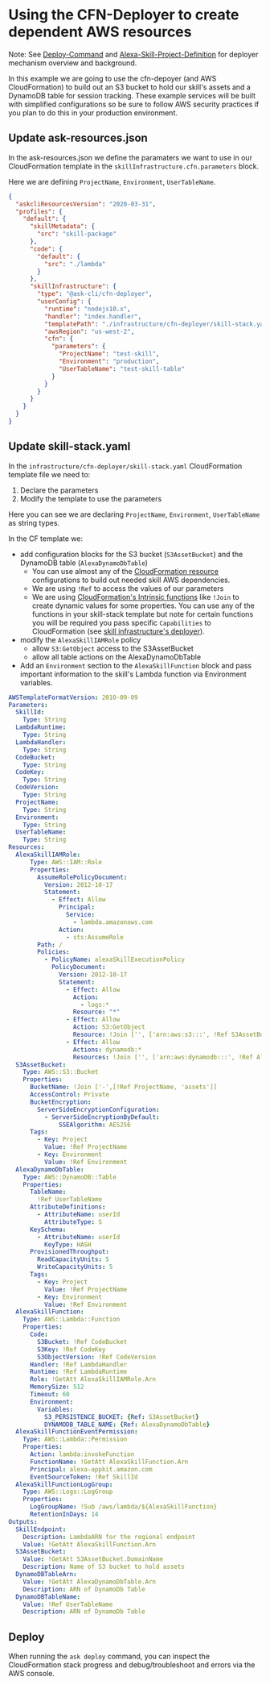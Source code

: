 # Using the CFN-Deployer to create dependent AWS resources

Note: See [Deploy-Command](./Deploy-Command.md) and [Alexa-Skill-Project-Definition](./Alexa-Skill-Project-Definition.md) for deployer mechanism overview and background.

In this example we are going to use the cfn-depoyer (and AWS CloudFormation) to build out an S3 bucket to hold our skill's assets and a DynamoDB table for session tracking. These example services will be built with simplified configurations so be sure to follow AWS security practices if you plan to do this in your production environment.

## Update ask-resources.json

In the ask-resources.json we define the paramaters we want to use in our CloudFormation template in the `skillInfrastructure.cfn.parameters` block.

Here we are defining `ProjectName`, `Environment`, `UserTableName`.

```json
{
  "askcliResourcesVersion": "2020-03-31",
  "profiles": {
    "default": {
      "skillMetadata": {
        "src": "skill-package"
      },
      "code": {
        "default": {
          "src": "./lambda"
        }
      },
      "skillInfrastructure": {
        "type": "@ask-cli/cfn-deployer",
        "userConfig": {
          "runtime": "nodejs10.x",
          "handler": "index.handler",
          "templatePath": "./infrastructure/cfn-deployer/skill-stack.yaml",
          "awsRegion": "us-west-2",
          "cfn": {
            "parameters": {
              "ProjectName": "test-skill",
              "Environment": "production",
              "UserTableName": "test-skill-table"
            }
          }
        }
      }
    }
  }
}
```

## Update skill-stack.yaml

In the `infrastructure/cfn-deployer/skill-stack.yaml` CloudFormation template file we need to:

1. Declare the parameters
2. Modify the template to use the parameters

Here you can see we are declaring `ProjectName`, `Environment`, `UserTableName` as string types.

In the CF template we:

- add configuration blocks for the S3 bucket (`S3AssetBucket`) and the DynamoDB table (`AlexaDynamoDbTable`)
  - You can use almost any of the [CloudFormation resource](https://docs.aws.amazon.com/AWSCloudFormation/latest/UserGuide/aws-template-resource-type-ref.html) configurations to build out needed skill AWS dependencies.
  - We are using `!Ref` to access the values of our parameters
  - We are using [CloudFormation's Intrinsic functions](https://docs.aws.amazon.com/AWSCloudFormation/latest/UserGuide/intrinsic-function-reference-join.html) like `!Join` to create dynamic values for some properties. You can use any of the functions in your skill-stack template but note for certain functions you will be required you pass specific `Capabilities` to CloudFormation (see [skill infrastructure's deployer](./Deploy-Command.md#Deployer)).
- modify the `AlexaSkillIAMRole` policy
  - allow `S3:GetObject` access to the S3AssetBucket
  - allow all table actions on the AlexaDynamoDbTable
- Add an `Environment` section to the `AlexaSkillFunction` block and pass important information to the skill's Lambda function via Environment variables.

```yaml
AWSTemplateFormatVersion: 2010-09-09
Parameters:
  SkillId:
    Type: String
  LambdaRuntime:
    Type: String
  LambdaHandler:
    Type: String
  CodeBucket:
    Type: String
  CodeKey:
    Type: String
  CodeVersion:
    Type: String
  ProjectName:
    Type: String
  Environment:
    Type: String
  UserTableName:
    Type: String
Resources:
  AlexaSkillIAMRole:
      Type: AWS::IAM::Role
      Properties:
        AssumeRolePolicyDocument:
          Version: 2012-10-17
          Statement:
            - Effect: Allow
              Principal:
                Service:
                  - lambda.amazonaws.com
              Action:
                - sts:AssumeRole
        Path: /
        Policies:
          - PolicyName: alexaSkillExecutionPolicy
            PolicyDocument:
              Version: 2012-10-17
              Statement:
                - Effect: Allow
                  Action:
                    - logs:*
                  Resource: "*"
                - Effect: Allow
                  Action: S3:GetObject
                  Resource: !Join ['', ['arn:aws:s3:::', !Ref S3AssetBucket]]
                - Effect: Allow
                  Actions: dynamodb:*
                  Resources: !Join ['', ['arn:aws:dynamodb:::', !Ref AlexaDynamoDbTable]]
  S3AssetBucket:
    Type: AWS::S3::Bucket
    Properties:
      BucketName: !Join ['-',[!Ref ProjectName, 'assets']]
      AccessControl: Private
      BucketEncryption:
        ServerSideEncryptionConfiguration:
          - ServerSideEncryptionByDefault:
              SSEAlgorithm: AES256
      Tags:
        - Key: Project
          Value: !Ref ProjectName
        - Key: Environment
          Value: !Ref Environment
  AlexaDynamoDbTable:
    Type: AWS::DynamoDB::Table
    Properties:
      TableName:
        !Ref UserTableName
      AttributeDefinitions:
        - AttributeName: userId
          AttributeType: S
      KeySchema:
        - AttributeName: userId
          KeyType: HASH
      ProvisionedThroughput:
        ReadCapacityUnits: 5
        WriteCapacityUnits: 5
      Tags:
        - Key: Project
          Value: !Ref ProjectName
        - Key: Environment
          Value: !Ref Environment
  AlexaSkillFunction:
    Type: AWS::Lambda::Function
    Properties:
      Code:
        S3Bucket: !Ref CodeBucket
        S3Key: !Ref CodeKey
        S3ObjectVersion: !Ref CodeVersion
      Handler: !Ref LambdaHandler
      Runtime: !Ref LambdaRuntime
      Role: !GetAtt AlexaSkillIAMRole.Arn
      MemorySize: 512
      Timeout: 60
      Environment:
        Variables:
          S3_PERSISTENCE_BUCKET: {Ref: S3AssetBucket}
          DYNAMODB_TABLE_NAME: {Ref: AlexaDynamoDbTable}
  AlexaSkillFunctionEventPermission:
    Type: AWS::Lambda::Permission
    Properties:
      Action: lambda:invokeFunction
      FunctionName: !GetAtt AlexaSkillFunction.Arn
      Principal: alexa-appkit.amazon.com
      EventSourceToken: !Ref SkillId
  AlexaSkillFunctionLogGroup:
    Type: AWS::Logs::LogGroup
    Properties:
      LogGroupName: !Sub /aws/lambda/${AlexaSkillFunction}
      RetentionInDays: 14
Outputs:
  SkillEndpoint:
    Description: LambdaARN for the regional endpoint
    Value: !GetAtt AlexaSkillFunction.Arn
  S3AssetBucket:
    Value: !GetAtt S3AssetBucket.DomainName
    Description: Name of S3 bucket to hold assets
  DynamoDBTableArn:
    Value: !GetAtt AlexaDynamoDbTable.Arn
    Description: ARN of DynamoDb Table
  DynamoDBTableName:
    Value: !Ref UserTableName
    Description: ARN of DynamoDb Table
```

## Deploy

When running the `ask deploy` command, you can inspect the CloudFormation stack progress and debug/troubleshoot and errors via the AWS console.
